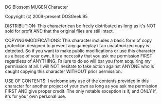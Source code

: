 DG Blossom MUGEN Character

Copyright (c) 2009-present DOSGeek 95

DISTRIBUTION: This character can be freely distributed as long as it's NOT sold for profit AND that the original files are still intact.

COPYING/MODIFICATIONS: This character includes a basic form of copy protection designed to prevent any gameplay if an unauthorized copy is detected. So if you want to make public modifications or use this character as a base of your own, it is a necessity that you ask me permission FIRST regardless of ANYTHING. Failure to do so will bar you from acquiring my permission at all. I will NOT hesitate to take action against ANYONE who is caught copying this character WITHOUT prior permission.

USE OF CONTENTS: I welcome any use of the contents provided in this character for another project of your own as long as you ask me permission FIRST AND give proper credit. The only notable exception is if, and ONLY if, it's for your own personal use.